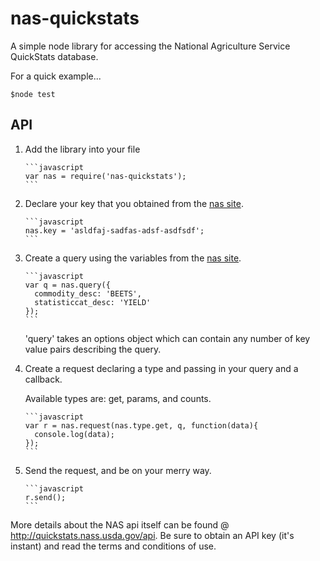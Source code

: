 # nas-quickstats
A simple node library for accessing the National Agriculture Service QuickStats database.

For a quick example...

    $node test

API
------------------
1.  Add the library into your file

        ```javascript
        var nas = require('nas-quickstats');
        ```

1.  Declare your key that you obtained from the
    [nas site](http://quickstats.nass.usda.gov/api 'nas api').

        ```javascript
        nas.key = 'asldfaj-sadfas-adsf-asdfsdf';
        ```

1.  Create a query using the variables from the
    [nas site](http://quickstats.nass.usda.gov/api 'nas api').

        ```javascript
        var q = nas.query({
          commodity_desc: 'BEETS',
          statisticcat_desc: 'YIELD'
        });
        ```

    'query' takes an options object which can contain any
    number of key value pairs describing the query.

1.  Create a request declaring a type and passing in your query
    and a callback.

    Available types are: get, params, and counts.

        ```javascript
        var r = nas.request(nas.type.get, q, function(data){
          console.log(data);
        });
        ```

1.  Send the request, and be on your merry way.

        ```javascript
        r.send();
        ```


More details about the NAS api itself can be found
@ http://quickstats.nass.usda.gov/api. Be sure to obtain
an API key (it's instant) and read the terms and conditions
of use.
